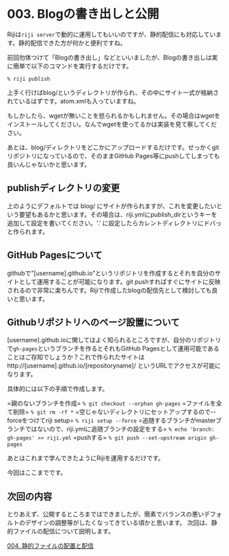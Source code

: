 # 003. Blogの書き出しと公開

Rijiは`riji server`で動的に運用してもいいのですが、静的配信にも対応しています。静的配信できた方が何かと便利ですね。

前回勿体つけて「Blogの書き出し」などといいましたが、Blogの書き出しは実に簡単で以下のコマンドを実行するだけです。

    % riji publish

上手く行けばblog/というディレクトリが作られ、その中にサイト一式が格納されているはずです。atom.xmlも入っていますね。

もしかしたら、wgetが無いことを怒られるかもしれません。その場合はwgetをインストールしてください。なんでwgetを使ってるかは実装を見て察してください。

あとは、blog/ディレクトリをどこかにアップロードするだけです。せっかくgitリポジトリになっているので、そのままGitHub Pages等にpushしてしまっても良いんじゃないかと思います。

## publishディレクトリの変更

上のようにデフォルトでは blog/ にサイトが作られますが、これを変更したいという要望もあるかと思います。その場合は、riji.ymlにpublish_dirというキーを追加して設定を書いてください。'.' に設定したらカレントディレクトリにドバっと作られます。

## GitHub Pagesについて

githubで"[username].github.io"というリポジトリを作成するとそれを自分のサイトとして運用することが可能になります。git pushすればすぐにサイトに反映されるので非常に楽ちんです。Rijiで作成したblogの配信先として検討しても良いと思います。

## Githubリポジトリへのページ設置について

[username].github.ioに関してはよく知られるところですが、自分のリポジトリで`gh-pages`というブランチを作るとそれもGitHub Pagesとして運用可能であることはご存知でしょうか？これで作られたサイトは http://[username].github.io/[repositoryname]/ というURLでアクセスが可能になります。

具体的には以下の手順で作成します。

=親のないブランチを作成=
    `% git checkout --orphan gh-pages`
=ファイルを全て削除=
    `% git rm -rf *`
=空じゃないディレクトリにセットアップするので--forceをつけてriji setup=
    `% riji setup --force`
=追随するブランチがmasterブランチではないので、riji.ymlに追随ブランチの設定をする=
    `% echo 'branch: gh-pages' >> riji.yml`
=pushする=
    `% git push --set-upstream origin gh-pages`

あとはこれまで学んできたようにRijiを運用するだけです。

今回はここまでです。

## 次回の内容

とりあえず、公開するところまではできましたが、簡素でバランスの悪いデフォルトのデザインの調整等がしたくなってきている頃かと思います。
次回は、静的ファイルの配信について説明します。

[004. 静的ファイルの配置と配信](<: '/entry/004_static.html' | uri_for :>)
